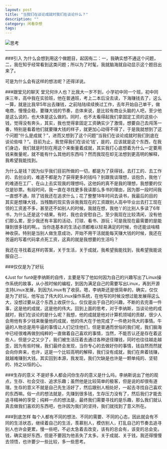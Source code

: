 ```yaml
---
layout: post
title: "当我们在谈论成就时我们在谈论什么？"
description: ""
category: 闲看杂想
tags: 
---
```

![思考](http://oldmo.github.io/images/2015/yiyi.jpg)  

---  

###引入
为什么会想到用这个做题目，起因有二：一，我确实想不通这个问题，二，我在知乎经常看到这类问题；所以为了时髦，我就脑海就自动显示这个题目出来了。

可是为什么会有这样的想法呢？还得详说。

###跟堂兄的聊天
堂兄何许人也？比我大一岁不到，小学初中同一个班，初中同床三年，高中我在实验班，他在普通班，考上二本后没去读，下海赚钱去了，这么一算，就是比我早5年出去赚钱，之前陆陆续续换过工作，去年开始自己单干，做电商，慢慢企稳，要赚大钱的节奏，总体来说，是比较有商业头脑的人吧，至少他是这么说的，也大体是这么做的。同时，也不太看得起我们拿固定工资的这些小钱，觉得没有奔头，其实，我也觉得拿固定工资确实少了激情，想要自己去闯荡一番，特别是看着他们就要赚大钱的样子，就更加心动得不得了，于是我就想到了这个问题“什么是成就？”，进而又想到了这个问题“当我们在谈论成就时我们到底在谈论些啥？”。目前为止，我觉得我们在谈论‘钱’，是的，应该就是这个东西，在我们身边，我们就是时刻在用这个来衡量着成就，其实我打心底想着为什么一定要用钱来衡量呢，就不能有什么其他的东西吗？然而我现在却无法想到更高明的解释，我希望我能找到。   
 
为什么是钱？因为似乎我们目前所做的一切，都是为了获得钱，去打工的、去工作的、去创业的，难道不都是为了获得更多的钱吗？别跟我谈理想，谈抱负，我他丫的难道在工厂、在山上去实现我的理想吗，这他妈的真不是我的理想，我想要的仅仅是钞票。有段时间，我一直在寻找更多我读那么多书的理由，因为那一段时间我一直想不通，除了钱我还在追求什么；花了整整18年时间去读书，我最后的目的其实是想赚大钱，当残酷的现实告诉我我现在的工资跟别人高中毕业出去打工现在领的工资差不多，甚至还不如别人的时候，我就在想，我他丫的比别人多读了6年书，为什么还是这个结果。有时，我也会安慰自己，至少我现在比较清闲，没有他们那么累，至少我还有丰富的活动，打球、看书、游玩；可是我现在最需要的是能赚到很多钱的啊。。当你连基本的生活必须都难以轻易满足的时候，你还能谈啥精神收获。特别是当别人做生意成功，开始不用干活就能每天赚大钱的时候，我还在苦逼的写着代码拿点死工资，这真的就是我想要的生活吗？  

我还在寻找着这样的答案，关于生活，关于成就，我希望我能找到，我希望我能说服自己...
 

###仅仅是为了好玩 

《Just for fun》是李纳斯的自传，主要是写了他如何因为自己的兴趣写出了Linux操作系统的故事，从小孩时候的编程，到因为满足自己的需要写出Linux，再到开源支持Linux发展，到因为Linux有了收获。嗯，李纳斯还是很简单的，确实，仅仅是为了好玩，他写出了伟大的Linux操作系统，在他写的时候没想过能发展得这么大，没想过要从这个东西上收获什么，仅仅是出于自己的兴趣，不断的去完善一件事，这是他的成就，这是他的伟大。回到上面的思考，对于李纳斯，当谈论他的成就时，我们在谈论的是什么呢？我想，他的成就是他对计算机领域的贡献，很少人会用他有多少钱来衡量他的成就，他的伟大在于他完成了一件绝对伟大的事情。牛逼的人物总是用牛逼的事情让人们记住他们，但是普通而世俗的我们呢，我们脑海中已经很难再做到纯粹的一直做着自己喜欢的事情，当然，不能否认还是存在着这些人，但是少之又少了，我们被生活压着去通过各种途径赚钱，同时也往往越走越歪，因为有些时候，我们最终会发现，当你专心的去做好你的事情，钱自然而然就会向你奔来，也许，这是一个比较高明的解释，我们没有成就，我们在奔着钱赚，就越难赚到大钱。其实回到本源，我发现，我们欠缺是也许是一颗单纯的、坚韧的、持之以恒的心。


###生存的意义
不是好多人都会问你生存的意义是什么吗，李纳斯说出了他的观点，生存、社会交往、追求乐趣；虽然他是比较简单的极客，但是说的却很有道理。生存的意义不就是自己先生活好了，然后跟别人相处好，一起去寻找自己喜欢的东西嘛。俗一点的想法就是，先赚到很多钱，生存压力没有了，然后我们才能去追寻精神的享受；纯粹一点的想法是，最终我们需要寻找的是乐趣，那么我们就认真去做我们喜欢的东西吧，也许因为我们的坚持，我们就找到了意义所在。  

###到底怎样
每个人都有不同的想法、不同的需要、不同的心态，因此就会有不同的生活状态，继续着自己的生活，羡慕别人，模仿别人，打乱自己的节奏去追寻别人也许会更累，慢一些吧，不必太急着去改变，该有的总会有，该变的总会变。钱，确实是好东西，但是不要因为他丢失了太多。关于成就、关于钱，我还得慢慢去领悟，也许要少一些比较，多一些思考。